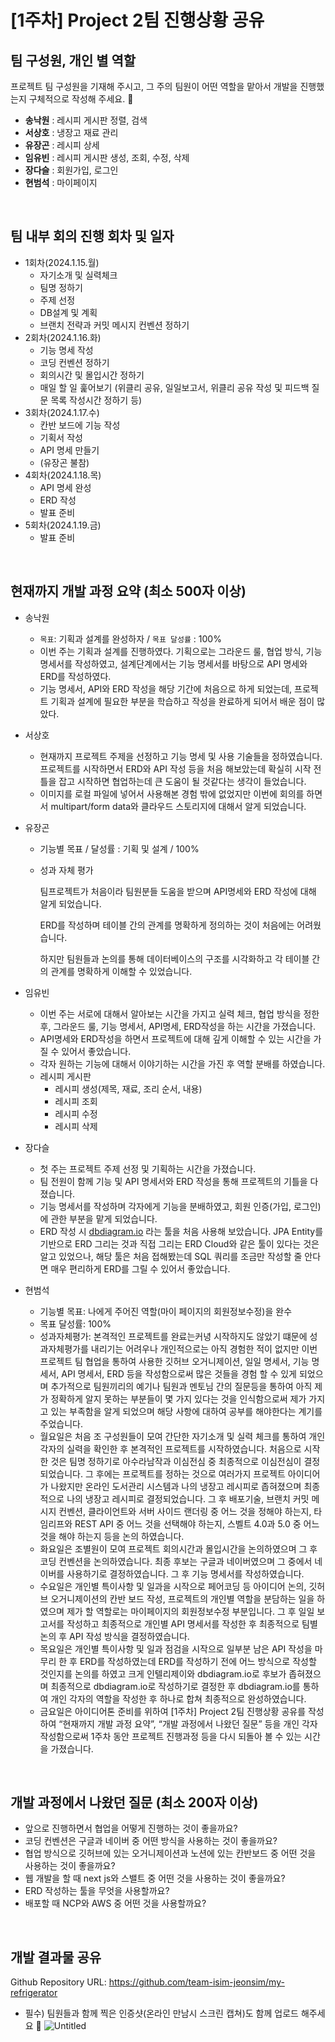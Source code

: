 # [1주차] Project 2팀 진행상황 공유


## 팀 구성원, 개인 별 역할


프로젝트 팀 구성원을 기재해 주시고, 그 주의 팀원이 어떤 역할을 맡아서 개발을 진행했는지 구체적으로 작성해 주세요. 🙂 

- **송낙원** : 레시피 게시판 정렬, 검색
- **서상호** : 냉장고 재료 관리
- **유장곤** : 레시피 상세
- **임유빈** : 레시피 게시판 생성, 조회, 수정, 삭제
- **장다슬** : 회원가입, 로그인
- **현범석** : 마이페이지

<br>

## 팀 내부 회의 진행 회차 및 일자


- 1회차(2024.1.15.월)
    - 자기소개 및 실력체크
    - 팀명 정하기
    - 주제 선정
    - DB설계 및 계획
    - 브랜치 전략과 커밋 메시지 컨벤션 정하기
- 2회차(2024.1.16.화)
    - 기능 명세 작성
    - 코딩 컨벤션 정하기
    - 회의시간 및 몰입시간 정하기
    - 매일 할 일 훑어보기 (위클리 공유, 일일보고서, 위클리 공유 작성 및 피드백 질문 목록 작성시간 정하기 등)
- 3회차(2024.1.17.수)
    - 칸반 보드에 기능 작성
    - 기획서 작성
    - API 명세 만들기
    - (유장곤 불참)
- 4회차(2024.1.18.목)
    - API 명세 완성
    - ERD 작성
    - 발표 준비
- 5회차(2024.1.19.금)
    - 발표 준비

<br>

## 현재까지 개발 과정 요약 (최소 500자 이상)

- 송낙원
    - `목표`: 기획과 설계를 완성하자 / `목표 달성률` : 100%
    - 이번 주는 기획과 설계를 진행하였다.
    기획으로는 그라운드 룰, 협업 방식, 기능 명세서를 작성하였고,
    설계단계에서는 기능 명세서를 바탕으로 API 명세와 ERD를 작성하였다.
    - 기능 명세서, API와 ERD 작성을 해당 기간에 처음으로 하게 되었는데,
    프로젝트 기획과 설계에 필요한 부분을 학습하고 작성을 완료하게 되어서 배운 점이 많았다.
    
- 서상호
    - 현재까지 프로젝트 주제을 선정하고 기능 명세 및 사용 기술들을 정하였습니다. 
    프로젝트를 시작하면서 ERD와 API 작성 등을 처음 해보았는데 확실히 시작 전 틀을 잡고 시작하면 협업하는데 큰 도움이 될 것같다는 생각이 들었습니다.
    - 이미지를 로컬 파일에 넣어서 사용해본 경험 밖에 없었지만 이번에 회의를 하면서 multipart/form data와 클라우드 스토리지에 대해서 알게 되었습니다.
    
- 유장곤
    - 기능별 목표 / 달성률 :  기획 및 설계 /  100%
    - 성과 자체 평가
        
        팀프로젝트가 처음이라 팀원분들 도움을 받으며 API명세와 ERD 작성에 대해 알게 되었습니다.
        
        ERD를 작성하며 테이블 간의 관계를 명확하게 정의하는 것이 처음에는 어려웠습니다. 
        
        하지만 팀원들과 논의를 통해  데이터베이스의 구조를 시각화하고 각 테이블 간의 관계를 명확하게 이해할 수 있었습니다.
        
- 임유빈
    - 이번 주는 서로에 대해서 알아보는 시간을 가지고 실력 체크, 협업 방식을 정한 후, 그라운드 룰, 기능 명세서, API명세, ERD작성을 하는 시간을 가졌습니다.
    - API명세와 ERD작성을 하면서 프로젝트에 대해 깊게 이해할 수 있는 시간을 가질 수 있어서 좋았습니다.
    - 각자 원하는 기능에 대해서 이야기하는 시간을 가진 후 역할 분배를 하였습니다.
    - 레시피 게시판
        - 레시피 생성(제목, 재료, 조리 순서, 내용)
        - 레시피 조회
        - 레시피 수정
        - 레시피 삭제

- 장다슬
    - 첫 주는 프로젝트 주제 선정 및 기획하는 시간을 가졌습니다.
    - 팀 전원이 함께 기능 및 API 명세서와 ERD 작성을 통해 프로젝트의 기틀을 다졌습니다.
    - 기능 명세서를 작성하며 각자에게 기능을 분배하였고, 회원 인증(가입, 로그인)에 관한 부분을 맡게 되었습니다.
    - ERD 작성 시 [dbdiagram.io](http://dbdiagram.io) 라는 툴을 처음 사용해 보았습니다. JPA Entity를 기반으로 ERD 그리는 것과 직접 그리는 ERD Cloud와 같은 툴이 있다는 것은 알고 있었으나, 해당 툴은 처음 접해봤는데 SQL 쿼리를 조금만 작성할 줄 안다면 매우 편리하게 ERD를 그릴 수 있어서 좋았습니다.
    
- 현범석
    - 기능별 목표: 나에게 주어진 역할(마이 페이지의 회원정보수정)을 완수
    - 목표 달성률: 100%
    - 성과자체평가: 본격적인 프로젝트를 완료는커녕 시작하지도 않았기 떄문에 성과자체평가를 내리기는 어려우나 개인적으로는 아직 경험한 적이 없지만 이번 프로젝트 팀 협업을 통하여 사용한 깃허브 오거니제이션, 일일 명세서, 기능 명세서, API 명세서, ERD 등을 작성함으로써 많은 것들을 경험 할 수 있게 되었으며 추가적으로 팀원끼리의 예기나 팀원과 멘토님 간의 질문등을 통하여 아직 제가 정확하게 알지 못하는 부분들이 몇 가지 있다는 것을 인식함으로써 제가 가지고 있는 부족함을 알게 되었으며 해당 사항에 대하여 공부를 해야한다는 계기를 주었습니다.
    - 월요일은 처음 조 구성원들이 모여 간단한 자기소개 및 실력 체크를 통하여 개인 각자의 실력을 확인한 후 본격적인 프로젝트를 시작하였습니다. 처음으로 시작한 것은 팀명 정하기로 아수라남작과 이심전심 중 최종적으로 이심전심이 결정되었습니다. 그 후에는 프로젝트를 정하는 것으로  여러가지 프로젝트 아이디어가 나왔지만 온라인 도서관리 시스템과 나의 냉장고 레시피로 좁혀졌으며 최종적으로 나의 냉장고 레시피로 결정되었습니다. 그 후 배포기술, 브랜치 커밋 메시지 컨벤션, 클라이언트와 서버 사이드 랜더링 중 어느 것을 정해야 하는지, 타임리프와 REST API 중 어느 것을 선택해야 하는지, 스벨트 4.0과 5.0 중 어느 것을 해야 하는지 등을 논의 하였습니다.
    - 화요일은 조별원이 모여 프로젝트 회의시간과 몰입시간을 논의하였으며 그 후 코딩 컨벤션을 논의하였습니다. 최종 후보는 구글과 네이버였으며 그 중에서 네이버를 사용하기로 결정하였습니다. 그 후 기능 명세서를 작성하였습니다.
    - 수요일은 개인별 특이사항 및 일과을 시작으로 페어코딩 등 아이디어 논의, 깃허브 오거니제이션의 칸반 보드 작성, 프로젝트의 개인별 역할을 분담하는 일을 하였으며 제가 할 역할로는 마이페이지의 회원정보수정 부분입니다. 그 후 일일 보고서를 작성하고 최종적으로 개인별 API 명세서를 작성한 후 최종적으로 팀별 논의 후 API 작성 방식을 결정하였습니다.
    - 목요일은 개인별 특이사항 및 일과 점검을 시작으로 일부분 남은 API 작성을 마무리 한 후 ERD를 작성하였는데 ERD를 작성하기 전에 어느 방식으로 작성할 것인지를 논의를 하였고 크게 인텔리제이와 dbdiagram.io로 후보가 좁혀졌으며 최종적으로 dbdiagram.io로 작성하기로 결정한 후 dbdiagram.io를 통하여 개인 각자의 역할을 작성한 후 하나로 합쳐 최종적으로 완성하였습니다.
    - 금요일은 아이디어톤 준비를 위하여 [1주차] Project 2팀 진행상황 공유를 작성하여 “현재까지 개발 과정 요약”, “개발 과정에서 나왔던 질문” 등을 개인 각자 작성함으로써 1주차 동안 프로젝트 진행과정 등을 다시 되돌아 볼 수 있는 시간을 가졌습니다.

<br>

## 개발 과정에서 나왔던 질문 (최소 200자 이상)



- 앞으로 진행하면서 협업을 어떻게 진행하는 것이 좋을까요?
- 코딩 컨벤션은 구글과 네이버 중 어떤 방식을 사용하는 것이 좋을까요?
- 협업 방식으로 깃허브에 있는 오거니제이션과 노션에 있는 칸반보드 중 어떤 것을 사용하는 것이 좋을까요?
- 웹 개발을 할 때 next js와 스밸트 중 어떤 것을 사용하는 것이 좋을까요?
- ERD 작성하는 툴을 무엇을 사용할까요?
- 배포할 때 NCP와 AWS 중 어떤 것을 사용할까요?

<br>

## 개발 결과물 공유



Github Repository URL: https://github.com/team-isim-jeonsim/my-refrigerator

- 필수) 팀원들과 함께 찍은 인증샷(온라인 만남시 스크린 캡쳐)도 함께 업로드 해주세요 🙂
![Untitled](https://github.com/nnWon/Medium_Misson_SongNakWon/assets/149384249/9286c445-8021-4493-b40a-b1e2a53e2980)